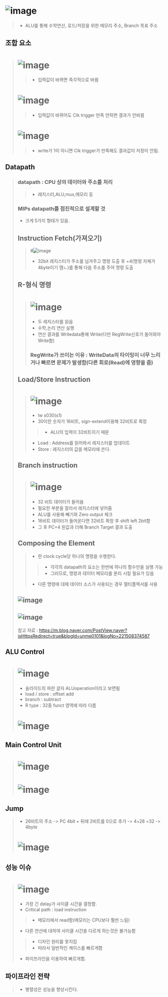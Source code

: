 # ![image](https://user-images.githubusercontent.com/84065357/170444669-fa577052-df7b-49e5-9d58-af5fd8d6bf97.png)
> - ALU를 통해 수학연산, 로드/저장을 위한 메모리 주소, Branch 목표 주소

## 조합 요소
> # ![image](https://user-images.githubusercontent.com/84065357/170445337-ddeb33c6-2e01-4d18-964f-e42108f10bd0.png)
> > - 입력값이 바뀌면 즉각적으로 바뀜
> # ![image](https://user-images.githubusercontent.com/84065357/170446450-3845bcfc-592e-457b-a4ae-d17dbf1a2d7b.png)
> > - 입력값이 바뀌어도 Clk trigger 만족 안하면 결과가 안바뀜
> # ![image](https://user-images.githubusercontent.com/84065357/170446805-aaa76d6f-83ef-486d-8757-dbcad8b3fbe5.png)
> > - write가 1이 아니면 Clk trigger가 만족해도 결과값이 저장이 안됨.

## Datapath 
> ### datapath : CPU 상의 데이터와 주소를 처리
> > - 레지스터,ALU,mux,메모리 등
> ### MIPs datapath를 점진적으로 설계할 것
> - 크게 5가지 형태가 있음.
> ## Instruction Fetch(가져오기)
> > #![image](https://user-images.githubusercontent.com/84065357/170447877-42aed55b-3cbe-4882-908f-ef2f8a03d76b.png) 
> > - 32bit 레지스터가 주소를 넘겨주고 명령 도출 후 +4(명령 자체가 4byte이기 땜ㄴ)를 통해 다음 주소를 주어 명령 도출
> ## R-형식 명령
> > # ![image](https://user-images.githubusercontent.com/84065357/170449099-adb3866b-eeb6-4930-8720-85698c195d17.png)
> > - 두 레지스터를 읽음
> > - 수학,논리 연산 실행
> > - 연산 결과를 Writedata통해 Write(다만 RegWrite신호가 들어와야 Write함)
> > ### RegWrite가 쓰이는 이유 : WriteData의 타이밍이 너무 느리거나 빠르면 문제가 발생함(다른 회로(Read)에 영향을 줌)
> ## Load/Store Instruction
> > # ![image](https://user-images.githubusercontent.com/84065357/170486059-f7611013-617a-403e-8577-059b268fb678.png)
> > - lw $s0 30($s1)
> > - 30이란 숫자가 16비트, sign-extend이용해 32비트로 확장
> > > - ALU의 입력이 32비트이기 때문
> > - Load : Address를 읽어와서 레지스터를 업데이트
> > - Store : 레지스터의 값을 메모리에 쓴다.
> ## Branch instruction
> > # ![image](https://user-images.githubusercontent.com/84065357/170487022-06a73960-6736-4e3c-8c98-2cd7974b85f6.png)
> > - 32 비트 데이터가 들어옴 
> > - 필요한 부분을 잘라서 레지스터에 넣어줌
> > - ALU를 사용해 빼기와 Zero output 체크
> > - 16비트 데이터가 들어온다면 32비트 확장 후 shift left 2bit함
> > - 그 후 PC+4 된값과 더해 Branch Target 결과 도출
> ## Composing the Element
> > - 한 clock cycle당 하나의 명령을 수행한다.
> > > - 각각의 datapath의 요소는 한번에 하나의 함수만을 실행 가능
> > > - 그러므로, 명령과 데이터 메모리를 분리 시킬 필요가 있음
> > - 다른 명령에 대체 데이터 소스가 사용되는 경우 멀티플렉서를 사용
> ## ![image](https://user-images.githubusercontent.com/84065357/170487125-b5b3315a-51d8-4af4-813f-3e1ea5f73a30.png)
> ## ![image](https://user-images.githubusercontent.com/84065357/170487374-599c4890-df0c-48f3-92e3-f887ef7d700f.png)
> 참고 자료 : https://m.blog.naver.com/PostView.naver?isHttpsRedirect=true&blogId=unme0101&logNo=221508374587

## ALU Control
> # ![image](https://user-images.githubusercontent.com/84065357/170492249-8db38418-3095-4070-a958-d3eb9ab06650.png)
> - 슬라이드의 파란 글자 ALUoperation이라고 보면됨
> - load / store : offset add
> - branch : subtract
> - R type : 32중 funct 영역에 따라 다름
> # ![image](https://user-images.githubusercontent.com/84065357/170493010-eca30bed-b8e2-4b5c-aab1-508203fe4b8b.png)

## Main Control Unit
> # ![image](https://user-images.githubusercontent.com/84065357/170493411-32300f0a-4817-408c-9eeb-e46235d835e9.png)
> # ![image](https://user-images.githubusercontent.com/84065357/170494262-41bb6af1-2bf9-4fdd-81fa-935ad3404c09.png)

## Jump
> - 26비트의 주소 -> PC 4bit + 뒤에 2비트를 0으로 추가 -> 4+28 =32 -> 4byte
> # ![image](https://user-images.githubusercontent.com/84065357/170495825-b086074e-d4c5-424f-a15b-ff7cad9e2262.png)

## 성능 이슈
> # ![image](https://user-images.githubusercontent.com/84065357/170496399-eed4604d-4b91-40e3-851a-72e82336d14d.png)
> - 가장 긴 delay가 사이클 시간을 결정함.
> - Critical path : load instruction
> > - 메모리에서 read함(메모리는 CPU보다 훨씬 느림)
> - 다른 연산에 대하여 사이클 시간을 다르게 하는것은 불가능함
> > - 디자인 원리를 못지킴
> > - 따라서 일반적인 케이스를 빠르게함
> - 파이프라인을 이용하여 빠르게함.

## 파이프라인 전략
> - 병렬성은 성능을 향상시킨다.
